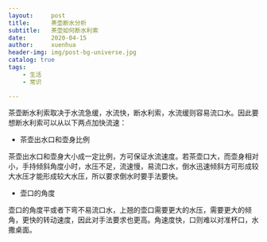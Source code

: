 ```yaml
---
layout:     post
title:      茶壶断水分析
subtitle:   茶壶如何断水利索
date:       2020-04-15
author:     xuenhua
header-img: img/post-bg-universe.jpg
catalog: true
tags:
    - 生活
    - 常识

---
```


茶壶断水利索取决于水流急缓，水流快，断水利索，水流缓则容易流口水。因此要想断水利索可以从以下两点加快流速：

* 茶壶出水口和壶身比例

茶壶出水口和壶身大小成一定比例，方可保证水流速度。若茶壶口大，而壶身相对小，手持倾斜角度小时，水压不足，流速慢，易流口水，倒水迅速倾斜方可形成较大水压才能形成较大水压，所以要求倒水时要手法要快。

* 壶口的角度

壶口的角度平或者下弯不易流口水，上翘的壶口需要更大的水压，需要更大的倾角，更快的转动速度，因此对手法要求也更高。角速度快，口则难以对准杯口，水撒桌面。
